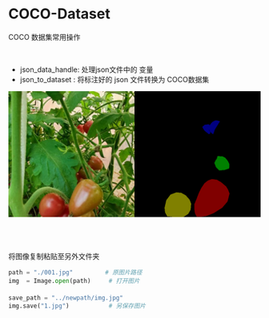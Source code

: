 # COCO-Dataset
COCO 数据集常用操作

<br>

- json_data_handle: 处理json文件中的 变量
- json_to_dataset : 将标注好的 json 文件转换为 COCO数据集



<div align="center">
  <img src="HIMG_20211108_144919.jpg#pic_center" width="50%" align=left/><img src="HIMG_20211108_144919.png#pic_center" width="50%" align=right/>
</div>
<br/>

<br>
<br>

将图像复制粘贴至另外文件夹

``` python
path = "./001.jpg"         # 原图片路径
img  = Image.open(path)     # 打开图片

save_path = "../newpath/img.jpg"
img.save("1.jpg")           # 另保存图片
```

